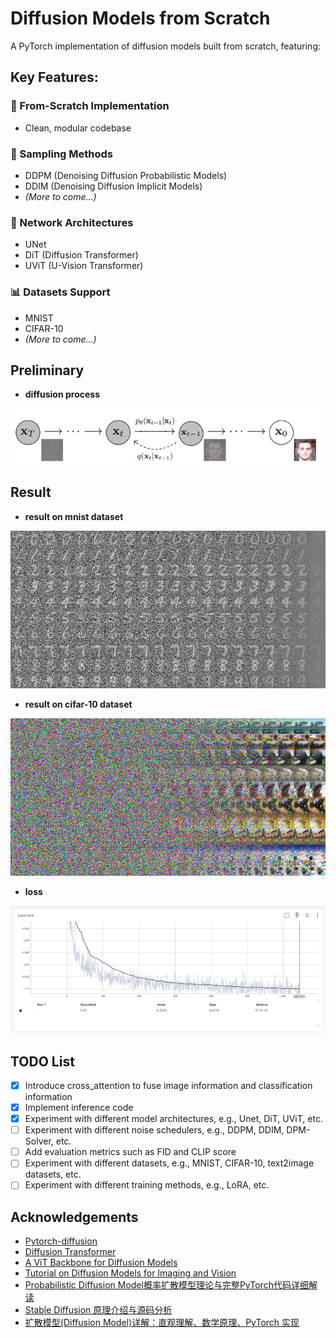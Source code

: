 # Diffusion Models from Scratch




A PyTorch implementation of diffusion models built from scratch, featuring:

## Key Features:

### 🎯 From-Scratch Implementation
- Clean, modular codebase

### 🚀 Sampling Methods
- DDPM (Denoising Diffusion Probabilistic Models)
- DDIM (Denoising Diffusion Implicit Models)
- *(More to come...)*

### 🧠 Network Architectures
- UNet
- DiT (Diffusion Transformer) 
- UViT (U-Vision Transformer)

### 📊 Datasets Support
- MNIST
- CIFAR-10
- *(More to come...)*

## Preliminary
- **diffusion process**

![DDPM forward and denosing process](./assets/diffusion_process.png)

## Result

- **result on mnist dataset**

![采样图片](./assets/stable-diffusion-inference.png)

- **result on cifar-10 dataset**

![inference](./assets/diffusion_inference_cifar10.png)

- **loss**

![training loss](./assets/stable-diffusion-loss.png)


## TODO List

- [x] Introduce cross_attention to fuse image information and classification information
- [x] Implement inference code
- [x] Experiment with different model architectures, e.g., Unet, DiT, UViT, etc.
- [ ] Experiment with different noise schedulers, e.g., DDPM, DDIM, DPM-Solver, etc.
- [ ] Add evaluation metrics such as FID and CLIP score
- [ ] Experiment with different datasets, e.g., MNIST, CIFAR-10, text2image datasets, etc.
- [ ] Experiment with different training methods, e.g., LoRA, etc.

## Acknowledgements

- [Pytorch-diffusion](https://github.com/owenliang/pytorch-diffusion)
- [Diffusion Transformer](https://arxiv.org/abs/2212.09748)
- [A ViT Backbone for Diffusion Models](https://arxiv.org/abs/2209.12152)
- [Tutorial on Diffusion Models for Imaging and Vision](https://arxiv.org/abs/2403.18103)
- [Probabilistic Diffusion Model概率扩散模型理论与完整PyTorch代码详细解读](https://www.bilibili.com/video/BV1b541197HX/?spm_id_from=333.1387.0.0&vd_source=634f9cd56b5b0cf10f6976238630bd8d)
- [Stable Diffusion 原理介绍与源码分析](https://blog.csdn.net/Eric_1993/article/details/129600524?spm=1001.2014.3001.5501)
- [扩散模型(Diffusion Model)详解：直观理解、数学原理、PyTorch 实现](https://zhouyifan.net/2023/07/07/20230330-diffusion-model/)
